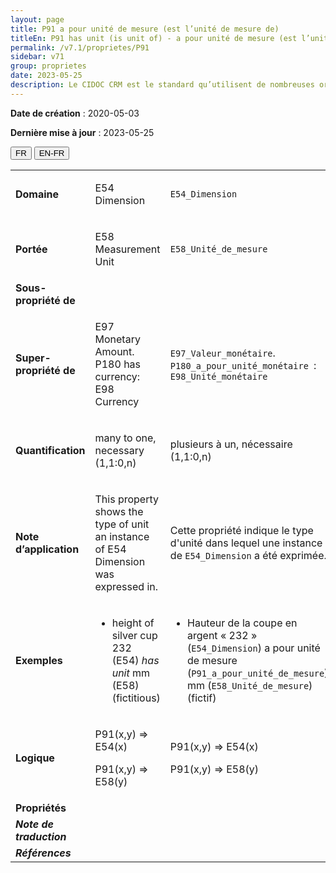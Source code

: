 ```yaml
---
layout: page
title: P91 a pour unité de mesure (est l’unité de mesure de)
titleEn: P91 has unit (is unit of) - a pour unité de mesure (est l’unité de mesure de)
permalink: /v7.1/proprietes/P91
sidebar: v71
group: proprietes
date: 2023-05-25
description: Le CIDOC CRM est le standard qu’utilisent de nombreuses organisations pour l’échange et l’intégration de jeux de données et de spécifications patrimoniales. Il est développé et maintenu à jour exclusivement en anglais par le CRM SIG, un sous-groupe du Conseil international des musées (ICOM). Ceci est une traduction officielle en français développée par la Traduction en français du CIDOC CRM, une initiative qui offre une version française à jour et accessible ouvertement et gratuitement du standard CIDOC CRM et en démocratise l'usage dans la communauté patrimoniale francophone. ------------ The CIDOC CRM is the standard used by many heritage organizations for the exchange and integration of museum collection datasets and specifications. It is developed and maintained exclusively in English by the CRM SIG, a subgroup of the International Council of Museums (ICOM). This is an official translation developed by the Traduction en français du CIDOC CRM, an initiative offering an open, up-to-date, and free French version of the CIDOC CRM standard, and democratizing its use in the francophone heritage community.
---
```


**Date de création** : 2020-05-03

**Dernière mise à jour** : 2023-05-25

<div class="lang-buttons">
 <button id="fr" class="activate">FR</button>
 <button id="en-fr">EN-FR</button>
</div>

<table>
<tbody>
<tr>
<td><strong>Domaine</strong></td>
<td class="en">
<p>E54 Dimension</p>
</td>
<td>
<p><code class="language-plaintext highlighter-rouge">E54_Dimension</code></p>
</td>
</tr>
<tr>
<td><strong>Portée</strong></td>
<td class="en">
<p>E58 Measurement Unit</p>
</td>
<td>
<p><code class="language-plaintext highlighter-rouge">E58_Unité_de_mesure</code></p>
</td>
</tr>
<tr>
<td><strong>Sous-propriété de</strong></td>
<td class="en">
</td>
<td>
</td>
</tr>
<tr>
<td><strong>Super-propriété de</strong></td>
<td class="en">
<p>E97 Monetary Amount. P180 has currency: E98 Currency</p>
</td>
<td>
<p><code class="language-plaintext highlighter-rouge">E97_Valeur_monétaire</code>. <code class="language-plaintext highlighter-rouge">P180_a_pour_unité_monétaire </code>: <code class="language-plaintext highlighter-rouge">E98_Unité_monétaire</code></p>
</td>
</tr>
<tr>
<td><strong>Quantification</strong></td>
<td class="en">
<p>many to one, necessary (1,1:0,n)</p>
</td>
<td>
<p>plusieurs à un, nécessaire (1,1:0,n)</p>
</td>
</tr>
<tr>
<td><strong>Note d’application</strong></td>
<td class="en">
<p>This property shows the type of unit an instance of E54 Dimension was expressed in.</p>
</td>
<td>
<p>Cette propriété indique le type d'unité dans lequel une instance de <code class="language-plaintext highlighter-rouge">E54_Dimension</code> a été exprimée.</p>
</td>
</tr>
<tr>
<td><strong>Exemples</strong></td>
<td class="en">
<ul>
<li><p>height of silver cup 232 (E54) <em>has</em> <em>unit </em>mm (E58) (fictitious)</p>
</li>
</ul>
</td>
<td>
<ul>
<li><p>Hauteur de la coupe en argent « 232 » (<code class="language-plaintext highlighter-rouge">E54_Dimension</code>) a pour unité de mesure (<code class="language-plaintext highlighter-rouge">P91_a_pour_unité_de_mesure</code>) mm (<code class="language-plaintext highlighter-rouge">E58_Unité_de_mesure</code>) (fictif)</p>
</li>
</ul>
</td>
</tr>
<tr>
<td><strong>Logique</strong></td>
<td class="en">
<p>P91(x,y) ⇒ E54(x)</p>
<p>P91(x,y) ⇒ E58(y)</p>
</td>
<td>
<p>P91(x,y) ⇒ E54(x)</p>
<p>P91(x,y) ⇒ E58(y)</p>
</td>
</tr>
<tr>
<td><strong>Propriétés</strong></td>
<td class="en">
</td>
<td>
</td>
</tr>
<tr>
<td><strong><em>Note de traduction</em></strong></td>
<td colspan="2">
</td>
</tr>
<tr>
<td><strong><em>Références</em></strong></td>
<td colspan="2">
</td>
</tr>
</tbody>
</table>
